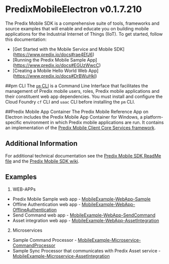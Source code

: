 # PredixMobileElectron v0.1.7.210

The Predix Mobile SDK is a comprehensive suite of tools, frameworks and source examples that will enable and educate you on building mobile applications for the Industrial Internet of Things (IIoT). To get started, follow this documentation:
* [Get Started with the Mobile Service and Mobile SDK] (https://www.predix.io/docs#rae4EfJ6) 
* [Running the Predix Mobile Sample App] (https://www.predix.io/docs#EGUzWwcC)
* [Creating a Mobile Hello World Web App] (https://www.predix.io/docs#DrBWuHkl) 

##pm CLI
The [`pm` CLI](https://github.com/PredixDev/predix-mobile-cli) is a Command Line Interface that facilitates the management of Predix mobile users, roles, Predix mobile applications and their constituent web app dependencies. You must install and configure the Cloud Foundry `cf` CLI and `uaac` CLI before installing the `pm` CLI.

##Predix Mobile App Container
The Predix Mobile Reference App on Electron includes the Predix Mobile App Container for Windows, a platform-specific environment in which Predix mobile applications are run. It contains an implementation of the [Predix Mobile Client Core Services framework](https://www.predix.io/docs/?r=165165#tMguUCx).  

## Additional Information

For additional technical documentation see the [Predix Mobile SDK ReadMe file](https://github.com/PredixDev/PredixMobileSDK) and the [Predix Mobile SDK wiki](https://github.com/PredixDev/PredixMobileSDK/wiki).

## Examples
1. WEB-APPs
  * Predix Mobile Sample web app - [MobileExample-WebApp-Sample](https://github.com/PredixDev/MobileExample-WebApp-Sample)  
  * Offline Authentication web app - [MobileExample-WebApp-OfflineAuthentication](https://github.com/PredixDev/MobileExample-WebApp-OfflineAuthentication)  
  * Send Command web app - [MobileExample-WebApp-SendCommand](https://github.com/PredixDev/MobileExample-WebApp-SendCommand)  
  * Asset integration web app -  [MobileExample-WebApp-AssetIntegration](https://github.com/PredixDev/MobileExample-WebApp-AssetIntegration)  

2. Microservices
  * Sample Command Processor - [MobileExample-Microservice-CommandProcessor](https://github.com/PredixDev/MobileExample-Microservice-CommandProcessor)  
  * Sample Sync Processor that communicates with Predix Asset service - [MobileExample-Microservice-AssetIntegration](https://github.com/PredixDev/MobileExample-Microservice-AssetIntegration)  
